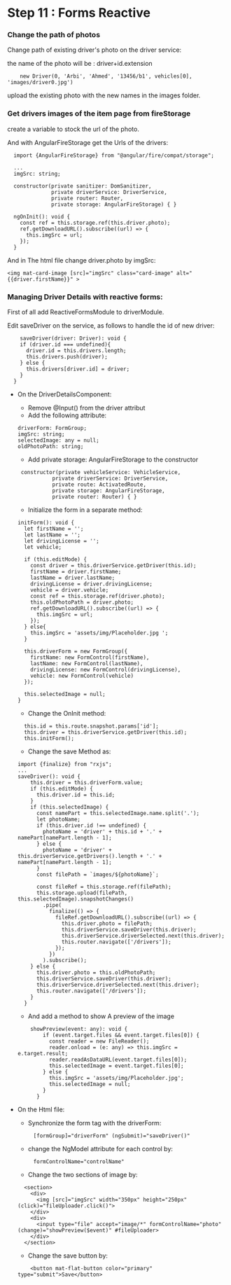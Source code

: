 # Step 11 : Forms Reactive

### Change the path of photos

Change path of existing driver's photo on the driver service:

the name of the photo will be : driver+id.extension
```
    new Driver(0, 'Arbi', 'Ahmed', '13456/b1', vehicles[0], 'images/driver0.jpg')
```

upload the existing photo with the new names in the images folder.

### Get drivers images of the item page from fireStorage 

create a variable to stock the url of the photo.

And with AngularFireStorage get the Urls of the drivers:

```
  import {AngularFireStorage} from "@angular/fire/compat/storage";
  
  ... 
  imgSrc: string;

  constructor(private sanitizer: DomSanitizer,
              private driverService: DriverService,
              private router: Router,
              private storage: AngularFireStorage) { }

  ngOnInit(): void {
    const ref = this.storage.ref(this.driver.photo);
    ref.getDownloadURL().subscribe((url) => {
      this.imgSrc = url;
    });
  }
```  

And in The html file change driver.photo by imgSrc:

```
<img mat-card-image [src]="imgSrc" class="card-image" alt="{{driver.firstName}}" >
```


### Managing Driver Details with reactive forms:

First of all add ReactiveFormsModule to driverModule.

Edit saveDriver on the service, as follows to handle the id of new driver:

```
    saveDriver(driver: Driver): void {
    if (driver.id === undefined){
      driver.id = this.drivers.length;
      this.drivers.push(driver);
    } else {
      this.drivers[driver.id] = driver;
    }
  }
```

* On the DriverDetailsComponent:
    * Remove @Input() from the driver attribut
    * Add the following attribute:
    ```  
    driverForm: FormGroup;
    imgSrc: string;
    selectedImage: any = null;
    oldPhotoPath: string;
   ```
    * Add private storage: AngularFireStorage to the constructor
   ```
    constructor(private vehicleService: VehicleService,
              private driverService: DriverService,
              private route: ActivatedRoute,
              private storage: AngularFireStorage,
              private router: Router) { }
   ```
    * Initialize the form in a separate method:
    ```
  initForm(): void {
      let firstName = '';
      let lastName = '';
      let drivingLicense = '';
      let vehicle;
  
      if (this.editMode) {
        const driver = this.driverService.getDriver(this.id);
        firstName = driver.firstName;
        lastName = driver.lastName;
        drivingLicense = driver.drivingLicense;
        vehicle = driver.vehicle;
        const ref = this.storage.ref(driver.photo);
        this.oldPhotoPath = driver.photo;
        ref.getDownloadURL().subscribe((url) => {
          this.imgSrc = url;
        });
      } else{
        this.imgSrc = 'assets/img/Placeholder.jpg ';
      }
  
      this.driverForm = new FormGroup({
        firstName: new FormControl(firstName),
        lastName: new FormControl(lastName),
        drivingLicense: new FormControl(drivingLicense),
        vehicle: new FormControl(vehicle)
      });
      
      this.selectedImage = null;
    }
  ```
    * Change the OnInit method:
  
  ```
    this.id = this.route.snapshot.params['id'];
    this.driver = this.driverService.getDriver(this.id);
    this.initForm();
    ```
    * Change the save Method as:
    
    ```
    import {finalize} from "rxjs";
    ...
    saveDriver(): void {
        this.driver = this.driverForm.value;
        if (this.editMode) {
          this.driver.id = this.id;
        }
        if (this.selectedImage) {
          const namePart = this.selectedImage.name.split('.');
          let photoName;
          if (this.driver.id !== undefined) {
            photoName = 'driver' + this.id + '.' + namePart[namePart.length - 1];
          } else {
            photoName = 'driver' + this.driverService.getDrivers().length + '.' + namePart[namePart.length - 1];
          }
          const filePath = `images/${photoName}`;
    
          const fileRef = this.storage.ref(filePath);
          this.storage.upload(filePath, this.selectedImage).snapshotChanges()
            .pipe(
              finalize(() => {
                fileRef.getDownloadURL().subscribe((url) => {
                  this.driver.photo = filePath;
                  this.driverService.saveDriver(this.driver);
                  this.driverService.driverSelected.next(this.driver);
                  this.router.navigate(['/drivers']);
                });
              })
            ).subscribe();
        } else {
          this.driver.photo = this.oldPhotoPath;
          this.driverService.saveDriver(this.driver);
          this.driverService.driverSelected.next(this.driver);
          this.router.navigate(['/drivers']);
        }
      }
    ```
  
    * And add a method to show A preview of the image
    ```
        showPreview(event: any): void {
            if (event.target.files && event.target.files[0]) {
              const reader = new FileReader();
              reader.onload = (e: any) => this.imgSrc = e.target.result;
              reader.readAsDataURL(event.target.files[0]);
              this.selectedImage = event.target.files[0];
            } else {
              this.imgSrc = 'assets/img/Placeholder.jpg';
              this.selectedImage = null;
            }
          }
    ```
  
* On the Html file:
    * Synchronize the form tag with the driverForm:
    ```
         [formGroup]="driverForm" (ngSubmit)="saveDriver()"
    ```
    * change the NgModel attribute for each control by:
    ```
         formControlName="controlName"
    ```
    * Change the two sections of image by:
    ```
      <section>
        <div>
          <img [src]="imgSrc" width="350px" height="250px" (click)="fileUploader.click()">
        </div>
        <div>
          <input type="file" accept="image/*" formControlName="photo" (change)="showPreview($event)" #fileUploader>
        </div>
      </section>
    ```
    * Change the save button by:
    ```
        <button mat-flat-button color="primary" type="submit">Save</button>
    ```
    
